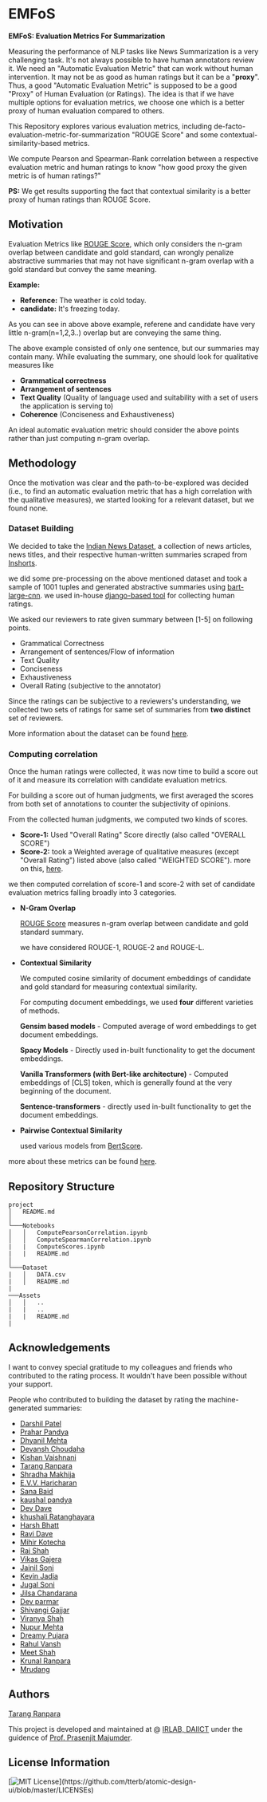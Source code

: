 
# EMFoS

**EMFoS: Evaluation Metrics For Summarization** 

Measuring the performance of NLP tasks like News Summarization is a very challenging task. It's not always possible to have human annotators review it. We need an "Automatic Evaluation Metric" that can work without human intervention. It may not be as good as human ratings but it can be a "**proxy**". Thus, a good "Automatic Evaluation Metric" is supposed to be a good "Proxy" of Human Evaluation (or Ratings). The idea is that if we have multiple options for evaluation metrics, we choose one which is a better proxy of human evaluation compared to others.  

This Repository explores various evaluation metrics, including de-facto-evaluation-metric-for-summarization "ROUGE Score" and some contextual-similarity-based metrics. 

We compute Pearson and Spearman-Rank correlation between a respective evaluation metric and human ratings to know "how good proxy the given metric is of human ratings?"

**PS:** We get results supporting the fact that contextual similarity is a better proxy of human ratings than ROUGE Score. 
## Motivation

Evaluation Metrics like [ROUGE Score](https://aclanthology.org/W04-1013/), which only considers the n-gram overlap between candidate and gold standard, can wrongly penalize abstractive summaries that may not have significant n-gram overlap with a gold standard but convey the same meaning.

**Example:** 

- **Reference:** The weather is cold today.
- **candidate:** It's freezing today. 

As you can see in above above example, referene and candidate have very little n-gram(n=1,2,3..) overlap but are conveying the same thing. 

The above example consisted of only one sentence, but our summaries may contain many. While evaluating the summary, one should look for qualitative measures like 
- **Grammatical correctness** 
- **Arrangement of sentences** 
- **Text Quality** (Quality of language used and suitability with a set of users the application is serving to)
- **Coherence** (Conciseness and Exhaustiveness)

An ideal automatic evaluation metric should consider the above points rather than just computing n-gram overlap.  


## Methodology

Once the motivation was clear and the path-to-be-explored was decided (i.e., to find an automatic evaluation metric that has a high correlation with the qualitative measures), we started looking for a relevant dataset, but we found none. 

### Dataset Building

We decided to take the [Indian News Dataset](https://www.kaggle.com/datasets/sunnysai12345/news-summary), a collection of news articles, news titles, and their respective human-written summaries scraped from [Inshorts](https://www.inshorts.com/).

we did some pre-processing on the above mentioned dataset and took a sample of 1001 tuples and generated abstractive summaries using [bart-large-cnn](https://huggingface.co/facebook/bart-large-cnn). we used in-house [django-based tool](https://github.com/TarangRanpara/SummaryAnnotatorTool) for collecting human ratings. 

We asked our reviewers to rate given summary between [1-5] on following points. 

-  Grammatical Correctness
-  Arrangement of sentences/Flow of information
-  Text Quality
-  Conciseness
-  Exhaustiveness
-  Overall Rating (subjective to the annotator)

Since the ratings can be subjective to a reviewers's understanding, we collected two sets of ratings for same set of summaries from **two distinct** set of reviewers. 

More information about the dataset can be found [here](https://github.com/TarangRanpara/EMFoS/blob/main/Dataset/README.md). 
        

### Computing correlation

Once the human ratings were collected, it was now time to build a score out of it and measure its correlation with candidate evaluation metrics.  

For building a score out of human judgments, we first averaged the scores from both set of annotations to counter the subjectivity of opinions.

From the collected human judgments, we computed two kinds of scores. 

- **Score-1:** Used "Overall Rating" Score directly (also called "OVERALL SCORE")
- **Score-2:** took a Weighted average of qualitative measures (except "Overall Rating") listed above (also called "WEIGHTED SCORE"). more on this, [here](https://github.com/TarangRanpara/EMFoS/blob/main/Notebooks/README.md). 

we then computed correlation of score-1 and score-2 with set of candidate evaluation metrics falling broadly into 3 categories. 

- **N-Gram Overlap**
    
    [ROUGE Score](https://aclanthology.org/W04-1013/) measures n-gram overlap between candidate and gold standard summary. 

    we have considered ROUGE-1, ROUGE-2 and ROUGE-L.  
- **Contextual Similarity** 

    We computed cosine similarity of document embeddings of candidate and gold standard for measuring contextual similarity. 


    For computing document embeddings, we used **four** different varieties of methods. 
    
    **Gensim based models** -  Computed average of word embeddings to get document embeddings.
    
    **Spacy Models** - Directly used in-built functionality to get the document embeddings. 
    
    **Vanilla Transformers (with Bert-like architecture)** - Computed embeddings of [CLS] token, which is generally found at the very beginning of the document.  
    
    **Sentence-transformers** - directly used in-built functionality to get the document embeddings.

- **Pairwise Contextual Similarity** 

    used various models from [BertScore](https://github.com/Tiiiger/bert_score). 

more about these metrics can be found [here](). 
## Repository Structure

```
project
│   README.md  
│
└───Notebooks 
│   │   ComputePearsonCorrelation.ipynb
│   │   ComputeSpearmanCorrelation.ipynb
|   |   ComputeScores.ipynb
|   |   README.md
│   
└───Dataset
|   │   DATA.csv
|   │   README.md
|
───Assets  
│   │   ..
|   |   ..
|   |   README.md
|
```
## Acknowledgements

I want to convey special gratitude to my colleagues and friends who contributed to the rating process. It wouldn't have been possible without your support.  

People who contributed to building the dataset by rating the machine-generated summaries:
 - [Darshil Patel]()
 - [Prahar Pandya]()
 - [Dhyanil Mehta]()
 - [Devansh Choudaha]()
 - [Kishan Vaishnani]()
 - [Tarang Ranpara]()
 - [Shradha Makhija]()
 - [E.V.V. Haricharan]()
 - [Sana Baid]()
 - [kaushal pandya]()
 - [Dev Dave]()
 - [khushali Ratanghayara]()
 - [Harsh Bhatt]()
 - [Ravi Dave]()
 - [Mihir Kotecha]()
 - [Raj Shah]()
 - [Vikas Gajera]()
 - [Jainil Soni]()
 - [Kevin Jadia]()
 - [Jugal Soni]()
 - [Jilsa Chandarana]() 
 - [Dev parmar]()
 - [Shivangi Gajjar]()
 - [Viranya Shah]()
 - [Nupur Mehta]()
 - [Dreamy Pujara]()
 - [Rahul Vansh]()
 - [Meet Shah]()
 - [Krunal Ranpara]()
 - [Mrudang]() 



## Authors

[Tarang Ranpara](https://in.linkedin.com/in/tarangranpara)

This project is developed and maintained at @ [IRLAB, DAIICT](http://irlab.daiict.ac.in/) under the guidence of [Prof. Prasenjit Majumder](https://in.linkedin.com/in/prasenjit-majumder-15a74720).  
## License Information

[![MIT License](https://img.shields.io/apm/l/atomic-design-ui.svg?)](https://github.com/tterb/atomic-design-ui/blob/master/LICENSEs)

